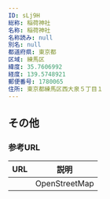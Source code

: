 ```yaml
---
ID: sLj9H
総称: 稲荷神社
名称: 稲荷神社
名称読み: null
別名: null
都道府県: 東京都
区域: 練馬区
緯度: 35.7606992
経度: 139.5748921
郵便番号: 1780065
住所: 東京都練馬区西大泉５丁目１
---
```


## その他

### 参考URL

| URL | 説明          |
| --- | ------------- |
|     | OpenStreetMap |
